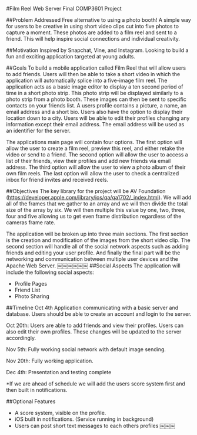 #Film Reel Web Server
Final COMP3601 Project

##Problem Addressed
Free alternative to using a photo booth! A simple way for users to be creative in using short video clips cut into five photos to capture a moment. These photos are added to a film reel and sent to a friend. This will help inspire social connections and individual creativity.

##Motivation
Inspired by Snapchat, Vine, and Instagram. Looking to build a fun and exciting application targeted at young adults.

##Goals
To build a mobile application called Film Reel that will allow users to add friends. Users will then be able to take a short video in which the application will automatically splice into a five-image film reel. The application acts as a basic image editor to display a ten second period of time in a short photo strip. This photo strip will be displayed similarly to a photo strip from a photo booth. These images can then be sent to specific contacts on your friends list.
A users profile contains a picture, a name, an email address and a short bio. Users also have the option to display their location down to a city. Users will be able to edit their profiles changing any information except their email address. The email address will be used as an identifier for the server.

The applications main page will contain four options. The first option will allow the user to create a film reel, preview this reel, and either retake the video or send to a friend. The second option will allow the user to access a list of their friends, view their profiles and add new friends via email address. The third option will allow the user to view a photo album of their own film reels. The last option will allow the user to check a centralized inbox for friend invites and received reels.

##Objectives
The key library for the project will be AV Foundation (https://developer.apple.com/library/ios/qa/qa1702/_index.html). We will add all of the frames that we gather to an array and we will then divide the total size of the array by six. We will then multiple this value by one, two, three, four and five allowing us to get even frame distribution regardless of the cameras frame rate.

The application will be broken up into three main sections. The first section is the creation and modification of the images from the short video clip. The second section will handle all of the social network aspects such as adding friends and editing your user profile. And finally the final part will be the networking and communication between multiple user devices and the Apache Web Server.
￼￼￼￼￼￼
##Social Aspects
The application will include the following social aspects:
- Profile Pages
- Friend List
- Photo Sharing

##Timeline
Oct 4th Application communicating with a basic server and database. Users should
be able to create an account and login to the server.

Oct 20th: Users are able to add friends and view their profiles. Users can also edit their own profiles. These changes will be updated to the server accordingly.

Nov 5th: Fully working social network with default image sending.

Nov 20th: Fully working application.

Dec 4th: Presentation and testing complete

*If we are ahead of schedule we will add the users score system first and then built in notifications.

##Optional Features
- A score system, visible on the profile.
- iOS built in notifications. (Service running in background)
- Users can post short text messages to each others profiles
￼￼￼

